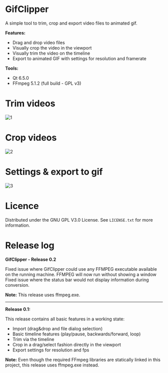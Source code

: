# GifClipper
 A simple tool to trim, crop and export video files to animated gif.
  
  **Features:**
 - Drag and drop video files
 - Visually crop the video in the viewport
 - Visually trim the video on the timeline
 - Export to  animated GIF with settings for resolution and framerate

 **Tools:**
 - Qt 6.5.0
 - FFmpeg 5.1.2 (full build - GPL v3)

# Trim videos
 
![1](https://github.com/FunkyPizza/GifClipper/assets/31694150/e5f15211-2b44-42c0-b7ad-dca34f4c0ba3)

 
# Crop videos
 
 ![2](https://github.com/FunkyPizza/GifClipper/assets/31694150/8e5eeeac-7eae-4de7-8575-d1de50f8fc6b)


# Settings & export to gif

![3](https://github.com/FunkyPizza/GifClipper/assets/31694150/2026685b-320e-4c69-91fa-0184d2b03390)


# Licence

Distributed under the GNU GPL V3.0 License. See `LICENSE.txt` for more information.

# Release log

**GifClipper - Release 0.2**

Fixed issue where GifClipper could use any FFMPEG executable available on the running machine.
FFMPEG will now run without showing a window
Fixed issue where the status bar would not display information during conversion.

**Note:** This release uses ffmpeg.exe.
__________
**Release 0.1:**

This release contains all basic features in a working state:
- Import (drag&drop and file dialog selection)
- Basic timeline features (play/pause, backwards/forward, loop)
- Trim via the timeline
- Crop in a drag/select fashion directly in the viewport
- Export settings for resolution and fps

**Note:** Even though the required FFmpeg libraries are statically linked in this project, this release uses ffmpeg.exe instead.

